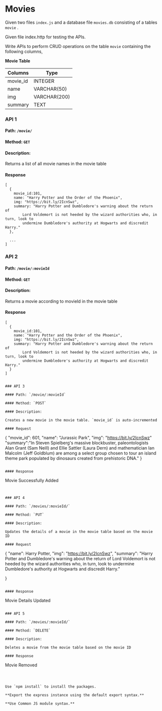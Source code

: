 # Movies

Given two files `index.js` and a database file `movies.db` consisting of a tables `movie` .

Given file index.http for testing the APIs.

Write APIs to perform CRUD operations on the table `movie` containing the following columns,

**Movie Table**

| Columns  | Type         |
| -------- | ------------ |
| movie_id | INTEGER      |
| name     | VARCHAR(50)  |
| img      | VARCHAR(200) |
| summary  | TEXT         |

### API 1

#### Path: `/movie/`

#### Method: `GET`

#### Description:

Returns a list of all movie names in the movie table

#### Response

```
[
  {
    movie_id:101,
    name: "Harry Potter and the Order of the Phoenix",
    img: "https://bit.ly/2IcnSwz",
    summary: "Harry Potter and Dumbledore's warning about the return of
        Lord Voldemort is not heeded by the wizard authorities who, in turn, look to
        undermine Dumbledore's authority at Hogwarts and discredit Harry."
  },

  ...
]
```

### API 2

#### Path: `/movie/:movieId`

#### Method: `GET`

#### Description:

Returns a movie according to movieId in the movie table

#### Response

```
[
  {
    movie_id:101,
    name: "Harry Potter and the Order of the Phoenix",
    img: "https://bit.ly/2IcnSwz",
    summary: "Harry Potter and Dumbledore's warning about the return of
        Lord Voldemort is not heeded by the wizard authorities who, in turn, look to
        undermine Dumbledore's authority at Hogwarts and discredit Harry."
  }
]


### API 3

#### Path: `/movie/:movieId`

#### Method: `POST`

#### Description:

Creates a new movie in the movie table. `movie_id` is auto-incremented

#### Request

```

{
"movie_id": 601,
"name": "Jurassic Park",
"img": "https://bit.ly/2IcnSwz"
"summary":"In Steven Spielberg's massive blockbuster, paleontologists Alan Grant (Sam Neill) and Ellie Sattler (Laura Dern) and mathematician Ian Malcolm (Jeff Goldblum) are among a select group chosen to tour an island theme park populated by dinosaurs created from prehistoric DNA."
}

```

#### Response

```

Movie Successfully Added

```


### API 4

#### Path: `/movies/:movieId/`

#### Method: `PUT`

#### Description:

Updates the details of a movie in the movie table based on the movie ID

#### Request

```

{
"name": Harry Potter,
"img": "https://bit.ly/2IcnSwz",
"summary": "Harry Potter and Dumbledore's warning about the return of
Lord Voldemort is not heeded by the wizard authorities who, in turn, look to
undermine Dumbledore's authority at Hogwarts and discredit Harry."

}

```

#### Response

```

Movie Details Updated

```

### API 5

#### Path: `/movies/:movieId/`

#### Method: `DELETE`

#### Description:

Deletes a movie from the movie table based on the movie ID

#### Response

```

Movie Removed

```



Use `npm install` to install the packages.

**Export the express instance using the default export syntax.**

**Use Common JS module syntax.**
```
